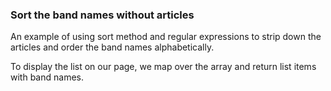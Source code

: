### Sort the band names without articles

An example of using sort method and regular expressions to strip down the articles and order the band names alphabetically.

To display the list on our page, we map over the array and return list items with band names.